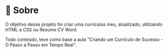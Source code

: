 # 🔖 Sobre
 O objetivo desse projeto foi criar uma currículos meu, atualizado, utilizando HTML e CSS ou Resume CV Word.

Todo conteúdo, teve como base a aula "Criando um Currículo de Sucesso - O Passo a Passo em Tempo Real".
